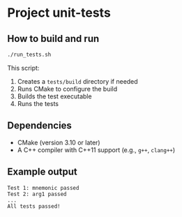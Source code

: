 # Project unit-tests

## How to build and run

```bash
./run_tests.sh
```

This script:
1. Creates a `tests/build` directory if needed
2. Runs CMake to configure the build
3. Builds the test executable
4. Runs the tests

## Dependencies

- CMake (version 3.10 or later)
- A C++ compiler with C++11 support (e.g., `g++`, `clang++`)

## Example output

```
Test 1: mnemonic passed
Test 2: arg1 passed
...
All tests passed!
```
